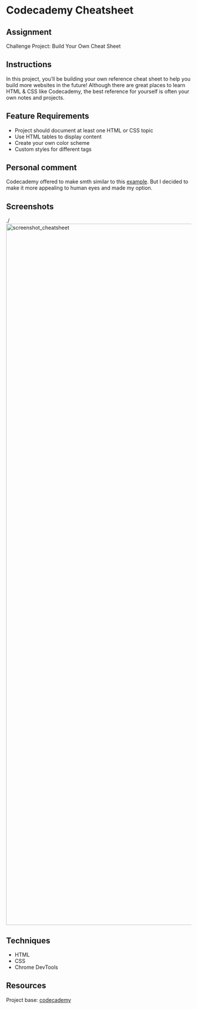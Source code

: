 # Codecademy Cheatsheet #

## Assignment ##
Challenge Project: Build Your Own Cheat Sheet

## Instructions ##
In this project, you’ll be building your own reference cheat sheet to help you build more websites in the future! Although there are great places to learn HTML & CSS like Codecademy, the best reference for yourself is often your own notes and projects.

## Feature Requirements ##
- Project should document at least one HTML or CSS topic
- Use HTML tables to display content
- Create your own color scheme
- Custom styles for different tags

## Personal comment ##
Codecademy offered to make smth similar to this [example](https://content.codecademy.com/PRO/independent-practice-projects/html-css-cheat-sheet/example/index.html). But I decided to make it more appealing to human eyes and made my option.

## Screenshots ##
./<img width="1905" alt="screenshot_cheatsheet" src="https://user-images.githubusercontent.com/97919053/152252160-17ff8d53-75f3-4ac2-a307-7b891b311f2b.png">

## Techniques ##
- HTML
- CSS
- Chrome DevTools

## Resources ##
Project base: [codecademy](https://www.codecademy.com/paths/full-stack-engineer-career-path/tracks/fscp-web-development-fundamentals/modules/fecp-challenge-project-build-your-own-cheat-sheet/projects/independent-project-html-documentation)
